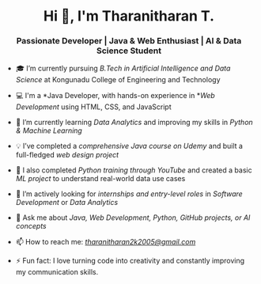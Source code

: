 <h1 align="center">Hi 👋, I'm Tharanitharan T.</h1>
<h3 align="center">Passionate Developer | Java & Web Enthusiast | AI & Data Science Student</h3>

- 🎓 I’m currently pursuing *B.Tech in Artificial Intelligence and Data Science* at Kongunadu College of Engineering and Technology

- 💻 I'm a *Java Developer, with hands-on experience in **Web Development* using HTML, CSS, and JavaScript

- 🌱 I’m currently learning *Data Analytics* and improving my skills in *Python & Machine Learning*

- 💡 I’ve completed a *comprehensive Java course on Udemy* and built a full-fledged *web design project*

- 🧠 I also completed *Python training through YouTube* and created a basic *ML project* to understand real-world data use cases

- 👀 I’m actively looking for *internships and entry-level roles* in *Software Development* or *Data Analytics*

- 💬 Ask me about *Java, Web Development, Python, GitHub projects, or AI concepts*

- 📫 How to reach me: *tharanitharan2k2005@gmail.com*

- ⚡ Fun fact: I love turning code into creativity and constantly improving my communication skills.

